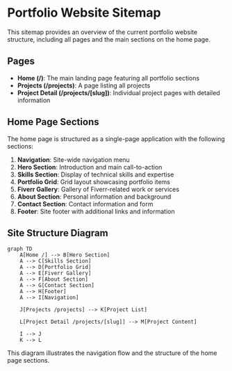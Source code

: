 # Portfolio Website Sitemap

This sitemap provides an overview of the current portfolio website structure, including all pages and the main sections on the home page.

## Pages

- **Home (/)**: The main landing page featuring all portfolio sections
- **Projects (/projects)**: A page listing all projects
- **Project Detail (/projects/[slug])**: Individual project pages with detailed information

## Home Page Sections

The home page is structured as a single-page application with the following sections:

1. **Navigation**: Site-wide navigation menu
2. **Hero Section**: Introduction and main call-to-action
3. **Skills Section**: Display of technical skills and expertise
4. **Portfolio Grid**: Grid layout showcasing portfolio items
5. **Fiverr Gallery**: Gallery of Fiverr-related work or services
6. **About Section**: Personal information and background
7. **Contact Section**: Contact information and form
8. **Footer**: Site footer with additional links and information

## Site Structure Diagram

```mermaid
graph TD
    A[Home /] --> B[Hero Section]
    A --> C[Skills Section]
    A --> D[Portfolio Grid]
    A --> E[Fiverr Gallery]
    A --> F[About Section]
    A --> G[Contact Section]
    A --> H[Footer]
    A --> I[Navigation]

    J[Projects /projects] --> K[Project List]

    L[Project Detail /projects/[slug]] --> M[Project Content]

    I --> J
    K --> L
```

This diagram illustrates the navigation flow and the structure of the home page sections.